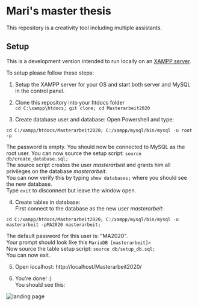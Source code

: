 # Mari's master thesis

This repository is a creativity tool including multiple assistants.

## Setup

This is a development version intended to run locally on an [XAMPP server](https://www.apachefriends.org/index.html).

To setup please follow these steps:

1. Setup the XAMPP server for your OS and start both server and MySQL in the control panel.
2. Clone this repository into your htdocs folder  
`cd C:\xampp\htdocs; git clone; cd Masterarbeit2020`

3. Create database user and database: Open Powershell and type:  
```
cd C:/xampp/htdocs/Masterarbeit2020; C:/xampp/mysql/bin/mysql -u root -p
```  
The password is empty.
You should now be connected to MySQL as the root user.
You can now source the setup script: `source db/create_database.sql;`  
The source script creates the user *masterarbeit* and grants him all privileges on the database *masterarbeit*.  
You can now verify this by typing `show databases;` where you should see the new database.    
Type `exit` to disconnect but leave the window open.  

4. Create tables in database:  
First connect to the database as the new user *masterarbeit*:  
```
cd C:/xampp/htdocs/Masterarbeit2020; C:/xampp/mysql/bin/mysql -u masterarbeit -pMA2020 masterarbeit;
```  
The default password for this user is: "MA2020".  
Your prompt should look like this `MariaDB [masterarbeit]>`  
Now source the table setup script: `source db/setup_db.sql;`  
You can now exit.  

5. Open localhost: http://localhost/Masterarbeit2020/

6. You're done! :)  
You should see this:


 ![landing page](/screenshots/landing.jpg?raw=true)
